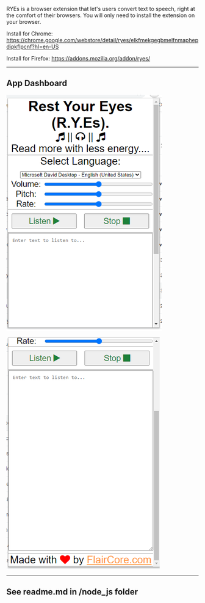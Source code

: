 RYEs is a browser extension that let's users convert text to speech, right at the comfort of their browsers.
You will only need to install the extension on your browser.

Install for Chrome: https://chrome.google.com/webstore/detail/ryes/elkfmekgegbmelfnmaphepdipkflpcnf?hl=en-US


Install for Firefox: https://addons.mozilla.org/addon/ryes/


---------------
App Dashboard
----------------
![App Dashboard](/ryes_snappp.PNG)


![App Dashboard footer](/ryes_app_footer.PNG)


-------------
See readme.md in /node_js folder
-------------
